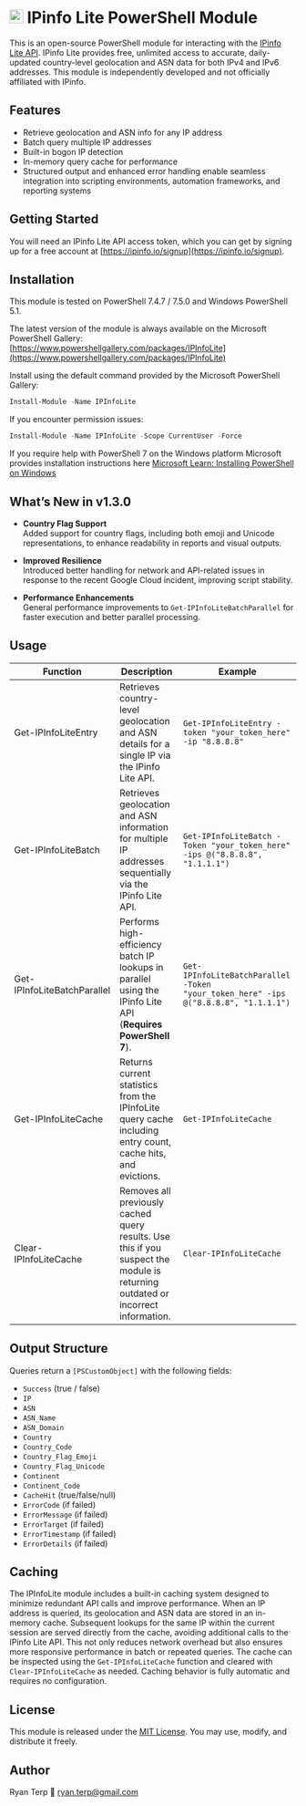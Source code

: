 # [<img src="https://ipinfo.io/static/ipinfo-small.svg" alt="IPinfo" width="24"/>](https://ipinfo.io/lite.) IPinfo Lite PowerShell Module

This is an open-source PowerShell module for interacting with the [IPinfo Lite API](https://ipinfo.io/developers/lite-api). IPinfo Lite provides free, unlimited access to accurate, daily-updated country-level geolocation and ASN data for both IPv4 and IPv6 addresses. This module is independently developed and not officially affiliated with IPinfo.

## Features
- Retrieve geolocation and ASN info for any IP address
- Batch query multiple IP addresses
- Built-in bogon IP detection
- In-memory query cache for performance
- Structured output and enhanced error handling enable seamless integration into scripting environments, automation frameworks, and reporting systems

## Getting Started

You will need an IPinfo Lite API access token, which you can get by signing up for a free account at [https://ipinfo.io/signup](https://ipinfo.io/signup).

## Installation
This module is tested on PowerShell 7.4.7 / 7.5.0 and Windows PowerShell 5.1.

The latest version of the module is always available on the Microsoft PowerShell Gallery:
[https://www.powershellgallery.com/packages/IPInfoLite](https://www.powershellgallery.com/packages/IPInfoLite)


Install using the default command provided by the Microsoft PowerShell Gallery:
```powershell
Install-Module -Name IPInfoLite
```

If you encounter permission issues:
```powershell
Install-Module -Name IPInfoLite -Scope CurrentUser -Force
```

If you require help with PowerShell 7 on the Windows platform Microsoft provides installation instructions here [Microsoft Learn: Installing PowerShell on Windows](https://learn.microsoft.com/en-us/powershell/scripting/install/installing-powershell-on-windows?view=powershell-7.5)


## What’s New in v1.3.0

- **Country Flag Support**  
  Added support for country flags, including both emoji and Unicode representations, to enhance readability in reports and visual outputs.

- **Improved Resilience**  
  Introduced better handling for network and API-related issues in response to the recent Google Cloud incident, improving script stability.

- **Performance Enhancements**  
  General performance improvements to `Get-IPInfoLiteBatchParallel` for faster execution and better parallel processing.




## Usage

| Function | Description | Example | 
| ----------- | ----------- | ----------- |
| Get-IPInfoLiteEntry | Retrieves country-level geolocation and ASN details for a single IP via the IPinfo Lite API. | `Get-IPInfoLiteEntry -token "your_token_here" -ip "8.8.8.8"` |
| Get-IPInfoLiteBatch | Retrieves geolocation and ASN information for multiple IP addresses sequentially via the IPinfo Lite API. | `Get-IPInfoLiteBatch -Token "your_token_here" -ips @("8.8.8.8", "1.1.1.1")` |
| Get-IPInfoLiteBatchParallel | Performs high-efficiency batch IP lookups in parallel using the IPinfo Lite API (**Requires PowerShell 7**). | `Get-IPInfoLiteBatchParallel -Token "your_token_here" -ips @("8.8.8.8", "1.1.1.1")` |
| Get-IPInfoLiteCache |  Returns current statistics from the IPInfoLite query cache including entry count, cache hits, and evictions. | `Get-IPInfoLiteCache` |
| Clear-IPInfoLiteCache | Removes all previously cached query results. Use this if you suspect the  module is returning outdated or incorrect information. | `Clear-IPInfoLiteCache` |


## Output Structure
Queries return a `[PSCustomObject]` with the following fields:

- `Success` (true / false)
- `IP`
- `ASN`
- `ASN_Name`
- `ASN_Domain`
- `Country`
- `Country_Code`
- `Country_Flag_Emoji`
- `Country_Flag_Unicode`
- `Continent`
- `Continent_Code`
- `CacheHit` (true/false/null)
- `ErrorCode` (if failed)
- `ErrorMessage` (if failed)
- `ErrorTarget` (if failed)
- `ErrorTimestamp` (if failed)
- `ErrorDetails` (if failed)


## Caching

The IPInfoLite module includes a built-in caching system designed to minimize redundant API calls and improve performance. When an IP address is queried, its geolocation and ASN data are stored in an in-memory cache. Subsequent lookups for the same IP within the current session are served directly from the cache, avoiding additional calls to the IPinfo Lite API. This not only reduces network overhead but also ensures more responsive performance in batch or repeated queries. The cache can be inspected using the `Get-IPInfoLiteCache` function and cleared with `Clear-IPInfoLiteCache` as needed. Caching behavior is fully automatic and requires no configuration.


## License
This module is released under the [MIT License](https://opensource.org/licenses/MIT). You may use, modify, and distribute it freely.

## Author
Ryan Terp
📧 ryan.terp@gmail.com
